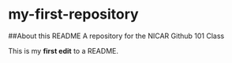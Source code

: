 # my-first-repository
##About this README
A repository for the NICAR Github 101 Class

This is my **first edit** to a README. 
